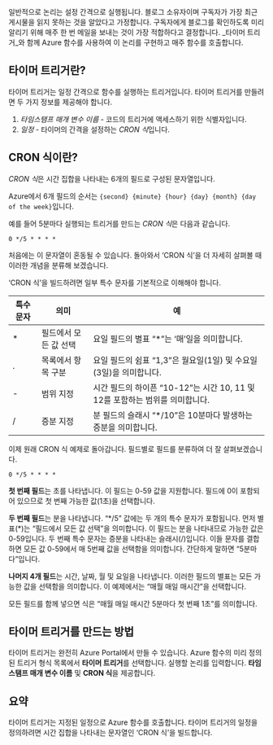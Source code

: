 일반적으로 논리는 설정 간격으로 실행됩니다. 블로그 소유자이며 구독자가 가장 최근 게시물을 읽지 못하는 것을 알았다고 가정합니다. 구독자에게 블로그를 확인하도록 미리 알리기 위해 매주 한 번 메일을 보내는 것이 가장 적합하다고 결정합니다. _타이머 트리거_와 함께 Azure 함수를 사용하여 이 논리를 구현하고 매주 함수를 호출합니다.

## <a name="what-is-a-timer-trigger"></a>타이머 트리거란?

타이머 트리거는 일정 간격으로 함수를 실행하는 트리거입니다. 타이머 트리거를 만들려면 두 가지 정보를 제공해야 합니다. 

1. *타임스탬프 매개 변수 이름* - 코드의 트리거에 액세스하기 위한 식별자입니다. 
2. *일정* - 타이머의 간격을 설정하는 *CRON 식*입니다.

## <a name="what-is-a-cron-expression"></a>CRON 식이란?

*CRON 식*은 시간 집합을 나타내는 6개의 필드로 구성된 문자열입니다.

Azure에서 6개 필드의 순서는 `{second} {minute} {hour} {day} {month} {day of the week}`입니다.

예를 들어 5분마다 실행되는 트리거를 만드는 *CRON 식*은 다음과 같습니다.

```
0 */5 * * * *
```

처음에는 이 문자열이 혼동될 수 있습니다. 돌아와서 ‘CRON 식’을 더 자세히 살펴볼 때 이러한 개념을 분류해 보겠습니다.

‘CRON 식’을 빌드하려면 일부 특수 문자를 기본적으로 이해해야 합니다.

| 특수 문자 | 의미 | 예 |
| ------------- | ------------- | ------------- |
| *      | 필드에서 모든 값 선택 | 요일 필드의 별표 “*”는 ‘매’일을 의미합니다. |
| .      | 목록에서 항목 구분 | 요일 필드의 쉼표 “1,3”은 월요일(1일) 및 수요일(3일)을 의미합니다. |
| -      | 범위 지정 | 시간 필드의 하이픈 “10-12”는 시간 10, 11 및 12를 포함하는 범위를 의미합니다. |
| /      | 증분 지정 | 분 필드의 슬래시 “*/10”은 10분마다 발생하는 증분을 의미합니다. |

이제 원래 CRON 식 예제로 돌아갑니다. 필드별로 필드를 분류하여 더 잘 살펴보겠습니다.

```
0 */5 * * * *
```

**첫 번째 필드**는 초를 나타냅니다. 이 필드는 0-59 값을 지원합니다. 필드에 0이 포함되어 있으므로 첫 번째 가능한 값(1초)을 선택합니다.

**두 번째 필드**는 분을 나타냅니다. “*/5” 값에는 두 개의 특수 문자가 포함됩니다. 먼저 별표(\*)는 “필드에서 모든 값 선택”을 의미합니다. 이 필드는 분을 나타내므로 가능한 값은 0-59입니다. 두 번째 특수 문자는 증분을 나타내는 슬래시(/)입니다. 이들 문자를 결합하면 모든 값 0-59에서 매 5번째 값을 선택함을 의미합니다. 간단하게 말하면 “5분마다”입니다.

**나머지 4개 필드**는 시간, 날짜, 월 및 요일을 나타냅니다. 이러한 필드의 별표는 모든 가능한 값을 선택함을 의미합니다. 이 예제에서는 “매월 매일 매시간”을 선택합니다.

모든 필드를 함께 넣으면 식은 “매월 매일 매시간 5분마다 첫 번째 1초”를 의미합니다.

## <a name="how-to-create-a-timer-trigger"></a>타이머 트리거를 만드는 방법

타이머 트리거는 완전히 Azure Portal에서 만들 수 있습니다. Azure 함수의 미리 정의된 트리거 형식 목록에서 **타이머 트리거**를 선택합니다. 실행할 논리를 입력합니다. **타임스탬프 매개 변수 이름** 및 **CRON 식**을 제공합니다.

## <a name="summary"></a>요약

타이머 트리거는 지정된 일정으로 Azure 함수를 호출합니다. 타이머 트리거의 일정을 정의하려면 시간 집합을 나타내는 문자열인 ‘CRON 식’을 빌드합니다.

